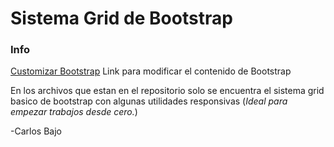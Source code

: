 # Sistema Grid de Bootstrap

### Info

[Customizar Bootstrap](http://getbootstrap.com/customize/) Link para modificar el contenido de Bootstrap

En los archivos que estan en el repositorio solo se encuentra el sistema grid basico de bootstrap con algunas utilidades responsivas 
(_Ideal para empezar trabajos desde cero._)

-Carlos Bajo
